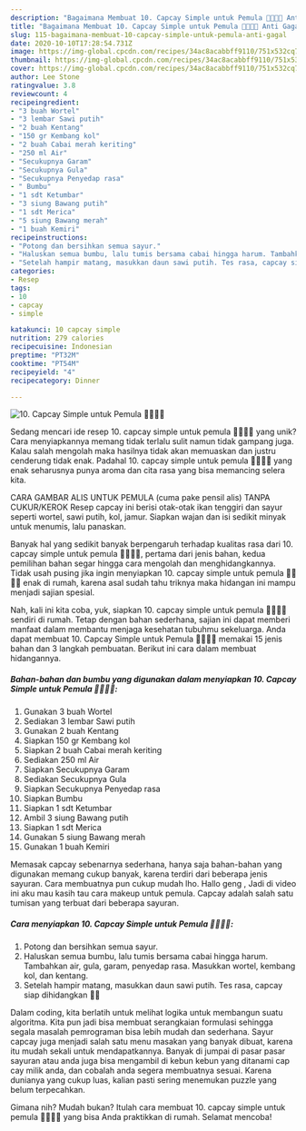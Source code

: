 ```yaml
---
description: "Bagaimana Membuat 10. Capcay Simple untuk Pemula 🥦🥕🥔🥬 Anti Gagal"
title: "Bagaimana Membuat 10. Capcay Simple untuk Pemula 🥦🥕🥔🥬 Anti Gagal"
slug: 115-bagaimana-membuat-10-capcay-simple-untuk-pemula-anti-gagal
date: 2020-10-10T17:28:54.731Z
image: https://img-global.cpcdn.com/recipes/34ac8acabbff9110/751x532cq70/10-capcay-simple-untuk-pemula-🥦🥕🥔🥬-foto-resep-utama.jpg
thumbnail: https://img-global.cpcdn.com/recipes/34ac8acabbff9110/751x532cq70/10-capcay-simple-untuk-pemula-🥦🥕🥔🥬-foto-resep-utama.jpg
cover: https://img-global.cpcdn.com/recipes/34ac8acabbff9110/751x532cq70/10-capcay-simple-untuk-pemula-🥦🥕🥔🥬-foto-resep-utama.jpg
author: Lee Stone
ratingvalue: 3.8
reviewcount: 4
recipeingredient:
- "3 buah Wortel"
- "3 lembar Sawi putih"
- "2 buah Kentang"
- "150 gr Kembang kol"
- "2 buah Cabai merah keriting"
- "250 ml Air"
- "Secukupnya Garam"
- "Secukupnya Gula"
- "Secukupnya Penyedap rasa"
- " Bumbu"
- "1 sdt Ketumbar"
- "3 siung Bawang putih"
- "1 sdt Merica"
- "5 siung Bawang merah"
- "1 buah Kemiri"
recipeinstructions:
- "Potong dan bersihkan semua sayur."
- "Haluskan semua bumbu, lalu tumis bersama cabai hingga harum. Tambahkan air, gula, garam, penyedap rasa. Masukkan wortel, kembang kol, dan kentang."
- "Setelah hampir matang, masukkan daun sawi putih. Tes rasa, capcay siap dihidangkan 🥗🥗"
categories:
- Resep
tags:
- 10
- capcay
- simple

katakunci: 10 capcay simple 
nutrition: 279 calories
recipecuisine: Indonesian
preptime: "PT32M"
cooktime: "PT54M"
recipeyield: "4"
recipecategory: Dinner

---
```



![10. Capcay Simple untuk Pemula 🥦🥕🥔🥬](https://img-global.cpcdn.com/recipes/34ac8acabbff9110/751x532cq70/10-capcay-simple-untuk-pemula-🥦🥕🥔🥬-foto-resep-utama.jpg)

Sedang mencari ide resep 10. capcay simple untuk pemula 🥦🥕🥔🥬 yang unik? Cara menyiapkannya memang tidak terlalu sulit namun tidak gampang juga. Kalau salah mengolah maka hasilnya tidak akan memuaskan dan justru cenderung tidak enak. Padahal 10. capcay simple untuk pemula 🥦🥕🥔🥬 yang enak seharusnya punya aroma dan cita rasa yang bisa memancing selera kita.

CARA GAMBAR ALIS UNTUK PEMULA (cuma pake pensil alis) TANPA CUKUR/KEROK Resep capcay ini berisi otak-otak ikan tenggiri dan sayur seperti wortel, sawi putih, kol, jamur. Siapkan wajan dan isi sedikit minyak untuk menumis, lalu panaskan.

Banyak hal yang sedikit banyak berpengaruh terhadap kualitas rasa dari 10. capcay simple untuk pemula 🥦🥕🥔🥬, pertama dari jenis bahan, kedua pemilihan bahan segar hingga cara mengolah dan menghidangkannya. Tidak usah pusing jika ingin menyiapkan 10. capcay simple untuk pemula 🥦🥕🥔🥬 enak di rumah, karena asal sudah tahu triknya maka hidangan ini mampu menjadi sajian spesial.


Nah, kali ini kita coba, yuk, siapkan 10. capcay simple untuk pemula 🥦🥕🥔🥬 sendiri di rumah. Tetap dengan bahan sederhana, sajian ini dapat memberi manfaat dalam membantu menjaga kesehatan tubuhmu sekeluarga. Anda dapat membuat 10. Capcay Simple untuk Pemula 🥦🥕🥔🥬 memakai 15 jenis bahan dan 3 langkah pembuatan. Berikut ini cara dalam membuat hidangannya.

<!--inarticleads1-->

##### Bahan-bahan dan bumbu yang digunakan dalam menyiapkan 10. Capcay Simple untuk Pemula 🥦🥕🥔🥬:

1. Gunakan 3 buah Wortel
1. Sediakan 3 lembar Sawi putih
1. Gunakan 2 buah Kentang
1. Siapkan 150 gr Kembang kol
1. Siapkan 2 buah Cabai merah keriting
1. Sediakan 250 ml Air
1. Siapkan Secukupnya Garam
1. Sediakan Secukupnya Gula
1. Siapkan Secukupnya Penyedap rasa
1. Siapkan  Bumbu
1. Siapkan 1 sdt Ketumbar
1. Ambil 3 siung Bawang putih
1. Siapkan 1 sdt Merica
1. Gunakan 5 siung Bawang merah
1. Gunakan 1 buah Kemiri


Memasak capcay sebenarnya sederhana, hanya saja bahan-bahan yang digunakan memang cukup banyak, karena terdiri dari beberapa jenis sayuran. Cara membuatnya pun cukup mudah lho. Hallo geng , Jadi di video ini aku mau kasih tau cara makeup untuk pemula. Capcay adalah salah satu tumisan yang terbuat dari beberapa sayuran. 

<!--inarticleads2-->

##### Cara menyiapkan 10. Capcay Simple untuk Pemula 🥦🥕🥔🥬:

1. Potong dan bersihkan semua sayur.
1. Haluskan semua bumbu, lalu tumis bersama cabai hingga harum. Tambahkan air, gula, garam, penyedap rasa. Masukkan wortel, kembang kol, dan kentang.
1. Setelah hampir matang, masukkan daun sawi putih. Tes rasa, capcay siap dihidangkan 🥗🥗


Dalam coding, kita berlatih untuk melihat logika untuk membangun suatu algoritma. Kita pun jadi bisa membuat serangkaian formulasi sehingga segala masalah pemrograman bisa lebih mudah dan sederhana. Sayur capcay juga menjadi salah satu menu masakan yang banyak dibuat, karena itu mudah sekali untuk mendapatkannya. Banyak di jumpai di pasar pasar sayuran atau anda juga bisa mengambil di kebun kebun yang ditanami cap cay milik anda, dan cobalah anda segera membuatnya sesuai. Karena dunianya yang cukup luas, kalian pasti sering menemukan puzzle yang belum terpecahkan. 

Gimana nih? Mudah bukan? Itulah cara membuat 10. capcay simple untuk pemula 🥦🥕🥔🥬 yang bisa Anda praktikkan di rumah. Selamat mencoba!
